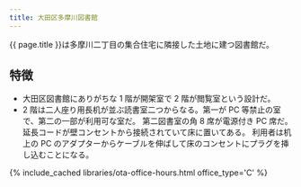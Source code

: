 ```yaml
---
title: 大田区多摩川図書館
---
```


{{ page.title }}は多摩川二丁目の集合住宅に隣接した土地に建つ図書館だ。

## 特徴

* 大田区図書館にありがちな 1 階が開架室で 2 階が閲覧室という設計だ。
* 2 階は二人座り用長机が並ぶ読書室二つからなる。第一が PC 等禁止の室で、第二の一部が利用可な室だ。
  第二図書室の角 8 席が電源付き PC 席だ。延長コードが壁コンセントから接続されていて床に置いてある。
  利用者は机上の PC のアダプターからケーブルを伸ばして床のコンセントにプラグを挿し込むことになる。

{% include_cached libraries/ota-office-hours.html office_type='C' %}
